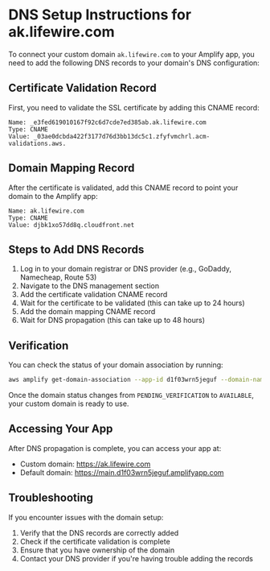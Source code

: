 # DNS Setup Instructions for ak.lifewire.com

To connect your custom domain `ak.lifewire.com` to your Amplify app, you need to add the following DNS records to your domain's DNS configuration:

## Certificate Validation Record

First, you need to validate the SSL certificate by adding this CNAME record:

```
Name: _e3fed619010167f92c6d7cde7ed385ab.ak.lifewire.com
Type: CNAME
Value: _03ae0dcbda422f3177d76d3bb13dc5c1.zfyfvmchrl.acm-validations.aws.
```

## Domain Mapping Record

After the certificate is validated, add this CNAME record to point your domain to the Amplify app:

```
Name: ak.lifewire.com
Type: CNAME
Value: djbk1xo57dd8q.cloudfront.net
```

## Steps to Add DNS Records

1. Log in to your domain registrar or DNS provider (e.g., GoDaddy, Namecheap, Route 53)
2. Navigate to the DNS management section
3. Add the certificate validation CNAME record
4. Wait for the certificate to be validated (this can take up to 24 hours)
5. Add the domain mapping CNAME record
6. Wait for DNS propagation (this can take up to 48 hours)

## Verification

You can check the status of your domain association by running:

```bash
aws amplify get-domain-association --app-id d1f03wrn5jeguf --domain-name ak.lifewire.com
```

Once the domain status changes from `PENDING_VERIFICATION` to `AVAILABLE`, your custom domain is ready to use.

## Accessing Your App

After DNS propagation is complete, you can access your app at:

- Custom domain: https://ak.lifewire.com
- Default domain: https://main.d1f03wrn5jeguf.amplifyapp.com

## Troubleshooting

If you encounter issues with the domain setup:

1. Verify that the DNS records are correctly added
2. Check if the certificate validation is complete
3. Ensure that you have ownership of the domain
4. Contact your DNS provider if you're having trouble adding the records
